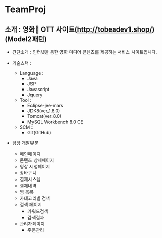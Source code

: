 # TeamProj
## 소개 : 영화🎥 OTT 사이트(http://tobeadev1.shop/) (Model2패턴)<br>

- 간단소개 : 인터넷을 통한 영화 미디어 콘텐츠를 제공하는 서비스 사이트입니다.

- 기술스택 :
  + Language : 
    * Java
    * JSP
    * Javascript
    * Jquery
  + Tool : 
    * Eclipse-jee-mars
    * JDK8(ver_1.8.0)
    * Tomcat(ver_8.0)
    * MySQL Workbench 8.0 CE
  + SCM :
    * Git(GitHub)

- 담당 개발부분
  + 메인페이지<br>
  + 콘텐츠 상세페이지<br>
  + 영상 시청페이지<br>
  + 장바구니<br>
  + 결제시스템<br>
  + 결제내역<br>
  + 찜 목록<br>
  + 카테고리별 검색<br>
  + 검색 페이지<br>
    * 키워드검색
    * 검색결과<br>
  + 관리자페이지<br>
    * 주문관리<br>

